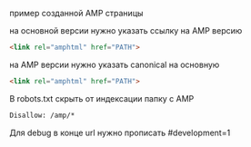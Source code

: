 пример созданной AMP страницы

на основной версии нужно указать ссылку на AMP версию
```html
<link rel="amphtml" href="PATH">
```

на AMP версии нужно указать canonical на основную
```html
<link rel="amphtml" href="PATH">
```

В robots.txt скрыть от индексации папку с AMP
```html
Disallow: /amp/*
```

Для debug в конце url нужно прописать #development=1
